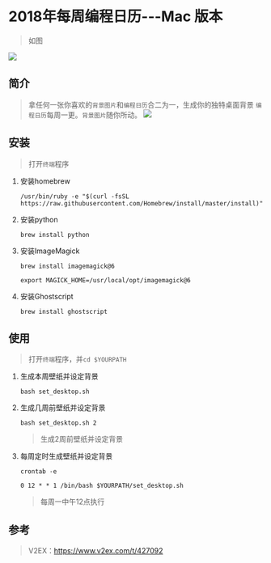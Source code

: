 # 2018年每周编程日历---Mac 版本

> 如图

![](./data/code\_calendar\_wallpaper\_06.jpg)

## 简介

> 拿任何一张你喜欢的`背景图片`和`编程日历`合二为一，生成你的独特桌面背景
> `编程日历`每周一更。`背景图片`随你所动。
![](./source/python\_calander.jpg)

## 安装

> 打开`终端`程序

1. 安装homebrew

	  `/usr/bin/ruby -e "$(curl -fsSL https://raw.githubusercontent.com/Homebrew/install/master/install)"`

2. 安装python

      `brew install python`

3. 安装ImageMagick

      `brew install imagemagick@6`

      `export MAGICK_HOME=/usr/local/opt/imagemagick@6`

4. 安装Ghostscript

      `brew install ghostscript`

## 使用

> 打开`终端`程序，并`cd $YOURPATH`

1. 生成本周壁纸并设定背景

      `bash set_desktop.sh`

      
2. 生成几周前壁纸并设定背景

      `bash set_desktop.sh 2`

	  > 生成2周前壁纸并设定背景


3. 每周定时生成壁纸并设定背景

      `crontab -e`

	  `0 12 * * 1 /bin/bash $YOURPATH/set_desktop.sh` 

	  > 每周一中午12点执行

## 参考

> V2EX：https://www.v2ex.com/t/427092
